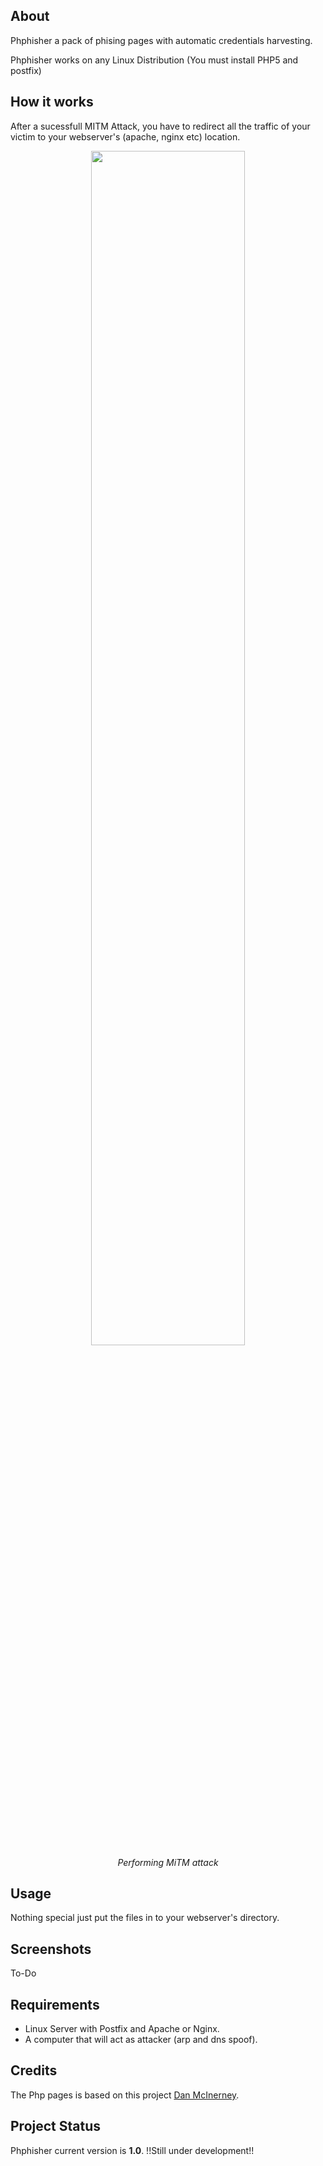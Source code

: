 ## About
Phphisher a pack of phising pages with automatic credentials harvesting.

Phphisher works on any Linux Distribution (You must install PHP5 and postfix)

## How it works
After a sucessfull MITM Attack, you have to redirect all the traffic of your victim to your webserver's (apache, nginx etc) location.

<p align="center"><img width="70%" src="https://sophron.github.io/wifiphisher/diagram.jpg" /><br /><i>Performing MiTM attack</i></p>

## Usage
Nothing special just put the files in to your webserver's directory.

## Screenshots
To-Do

## Requirements
* Linux Server with Postfix and Apache or Nginx. 
* A computer that will act as attacker (arp and dns spoof).

## Credits
The Php pages is based on this project <a
href="https://github.com/sophron/wifiphisher">Dan McInerney</a>. 

## Project Status 
Phphisher current version is **1.0**. !!Still under development!!
